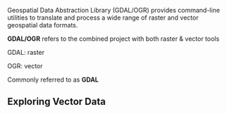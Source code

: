 Geospatial Data Abstraction Library (GDAL/OGR) provides command-line utilities to translate and process a wide range of raster and vector geospatial data formats.

**GDAL/OGR** refers to the combined project with both raster & vector tools 

GDAL: raster 

OGR: vector 

Commonly referred to as **GDAL**

## Exploring Vector Data


